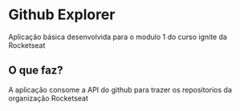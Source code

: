 # Github Explorer

Aplicação básica desenvolvida para o modulo 1 do curso ignite da Rocketseat

## O que faz?

A aplicação consome a API do github para trazer os repositorios da organização Rocketseat